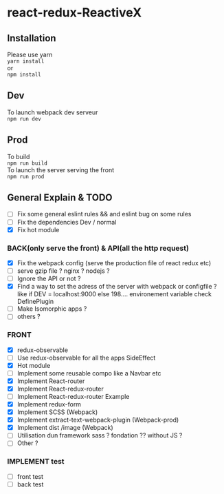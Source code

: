 # react-redux-ReactiveX
## Installation
Please use yarn   
`yarn install`   
or   
`npm install`   
## Dev   
To launch webpack dev serveur   
`npm run dev`   
## Prod
To build   
`npm run build`   
To launch the server serving the front   
`npm run prod`   
## General Explain & TODO
- [ ] Fix some general eslint rules  && and eslint bug on some rules
- [ ] Fix the dependencies Dev / normal
- [x] Fix hot module
### BACK(only serve the front) & API(all the http request)   
- [x] Fix the webpack config (serve the production file of react redux etc)
- [ ] serve gzip file ? nginx ? nodejs ?
- [ ] Ignore the API or not ?  
- [x] Find a way to set the adress of the server with webpack or configfile ? like if DEV = localhost:9000 else 198.... environement variable check DefinePlugin
- [ ] Make Isomorphic apps ?
- [ ] others ?
### FRONT
- [x] redux-observable
- [ ] Use redux-observable for all the apps SideEffect
- [x] Hot module
- [ ] Implement some reusable compo like a Navbar etc
- [x] Implement React-router
- [x] Implement React-redux-router
- [ ] Implement React-redux-router Example
- [x] Implement redux-form
- [x] Implement SCSS (Webpack)
- [x] Implement extract-text-webpack-plugin (Webpack-prod)
- [x] Implement dist /image (Webpack)
- [ ] Utilisation dun framework sass ? fondation ?? without JS ?
- [ ] Other ?
### IMPLEMENT test
- [ ] front test
- [ ] back test
